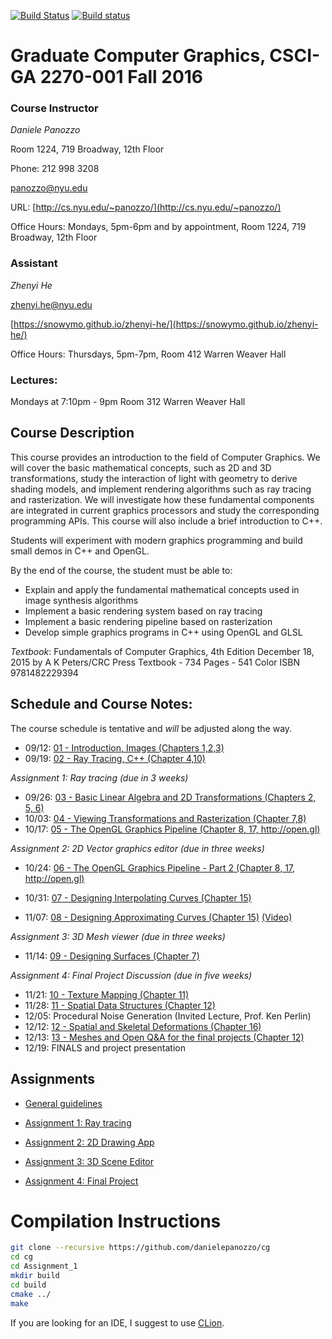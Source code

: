 [![Build Status](https://travis-ci.org/danielepanozzo/cg.svg?branch=master)](https://travis-ci.org/danielepanozzo/cg)
[![Build status](https://ci.appveyor.com/api/projects/status/3b1dti4xig8i3c4a?svg=true)](https://ci.appveyor.com/project/danielepanozzo/cg)

# Graduate Computer Graphics, CSCI-GA 2270-001 Fall 2016

### Course Instructor
*Daniele Panozzo*

Room 1224, 719 Broadway, 12th Floor

Phone: 212 998 3208

[panozzo@nyu.edu](mailto:panozzo@nyu.edu)

URL: [http://cs.nyu.edu/~panozzo/](http://cs.nyu.edu/~panozzo/)

Office Hours: Mondays, 5pm-6pm and by appointment, Room 1224, 719 Broadway, 12th Floor

### Assistant
*Zhenyi He*

[zhenyi.he@nyu.edu](mailto:zhenyi.he@nyu.edu)

[https://snowymo.github.io/zhenyi-he/](https://snowymo.github.io/zhenyi-he/)

Office Hours: Thursdays, 5pm-7pm, Room 412 Warren Weaver Hall

### Lectures:
Mondays at 7:10pm - 9pm
Room 312 Warren Weaver Hall

## Course Description

This course provides an introduction to the field of Computer Graphics. We will cover the basic mathematical concepts, such as 2D and 3D transformations, study the interaction of light with geometry to derive  shading models, and implement rendering algorithms such as ray tracing and rasterization. We will investigate how these fundamental components are integrated in current graphics processors and study the corresponding programming APIs. This course will also include a brief introduction to C++.

Students will experiment with modern graphics programming and build small demos in C++ and OpenGL.

By the end of the course, the student must be able to:

* Explain and apply the fundamental mathematical concepts used in  image synthesis algorithms
* Implement a basic rendering system based on ray tracing
* Implement a basic rendering pipeline based on rasterization
* Develop simple graphics programs in C++ using OpenGL and GLSL

*Textbook*:
Fundamentals of Computer Graphics, 4th Edition
December 18, 2015 by A K Peters/CRC Press
Textbook - 734 Pages - 541 Color
ISBN 9781482229394

## Schedule and Course Notes:

The course schedule is tentative and *will* be adjusted along the way.

* 09/12: [01 - Introduction, Images  (Chapters 1,2,3)](http://cs.nyu.edu/~panozzo/cg/01%20-%20Introduction,%20Images.pdf)
* 09/19: [02 - Ray Tracing, C++ (Chapter 4,10)](http://cs.nyu.edu/~panozzo/cg/02%20-%20Ray%20Tracing,%20C++.pdf)

*Assignment 1: Ray tracing (due in 3 weeks)*

* 09/26: [03 - Basic Linear Algebra and 2D Transformations (Chapters 2, 5, 6)](http://cs.nyu.edu/~panozzo/cg/03%20-%20Basic%20Linear%20Algebra%20and%202D%20Transformations.pdf)
* 10/03: [04 - Viewing Transformations and Rasterization (Chapter 7,8)](http://cs.nyu.edu/~panozzo/cg/04%20-%20Viewing%20Transformations,%20Rasterization.pdf)
* 10/17: [05 - The OpenGL Graphics Pipeline (Chapter 8, 17, http://open.gl)](http://cs.nyu.edu/~panozzo/cg/05%20-%20The%20OpenGL%20Graphics%20Pipeline.pdf)

*Assignment 2: 2D Vector graphics editor (due in three weeks)*

* 10/24: [06 - The OpenGL Graphics Pipeline - Part 2 (Chapter 8, 17, http://open.gl)](http://cs.nyu.edu/~panozzo/cg/06%20-%20The%20OpenGL%20Graphics%20Pipeline%20Part%202.pdf)

* 10/31: [07 - Designing Interpolating Curves (Chapter 15)](http://cs.nyu.edu/~panozzo/cg/07%20-%20Designing%20Interpolating%20Curves.pdf)
* 11/07: [08 - Designing Approximating Curves (Chapter 15)](http://cs.nyu.edu/~panozzo/cg/08%20-%20Designing%20Approximating%20Curves.pdf) [ (Video)  ](http://cs.nyu.edu/~panozzo/cg/08%20-%20Designing%20Approximating%20Curves.mov)

*Assignment 3: 3D Mesh viewer (due in three weeks)*

* 11/14: [09 - Designing Surfaces (Chapter 7)](http://cs.nyu.edu/~panozzo/cg/09%20-%20Designing%20Surfaces.pdf)

*Assignment 4: Final Project Discussion (due in five weeks)*

* 11/21: [10 - Texture Mapping (Chapter 11)](http://cs.nyu.edu/~panozzo/cg/10%20-%20Texture%20Mapping.pdf)
* 11/28: [11 - Spatial Data Structures (Chapter 12)](http://cs.nyu.edu/~panozzo/cg/11%20-%20Spatial%20Data%20Structures.pdf)
* 12/05: Procedural Noise Generation (Invited Lecture, Prof. Ken Perlin)
* 12/12: [12 - Spatial and Skeletal Deformations (Chapter 16)](http://cs.nyu.edu/~panozzo//cg/12%20-%20Spatial%20and%20Skeletal%20Deformations.pdf)
* 12/13: [13 - Meshes and Open Q&A for the final projects (Chapter 12)](http://cs.nyu.edu/~panozzo//cg/13%20-%20Meshes.pdf)
* 12/19: FINALS and project presentation

## Assignments

* [General guidelines](http://cs.nyu.edu/~panozzo/cg/generalrules.pdf)

* [Assignment 1: Ray tracing](http://cs.nyu.edu/~panozzo/cg/ex1.pdf)

* [Assignment 2: 2D Drawing App](http://cs.nyu.edu/~panozzo/cg/ex2.pdf)

* [Assignment 3: 3D Scene Editor](http://cs.nyu.edu/~panozzo/cg/ex3.pdf)

* [Assignment 4: Final Project](http://cs.nyu.edu/~panozzo/cg/ex4.pdf)

# Compilation Instructions

```bash
git clone --recursive https://github.com/danielepanozzo/cg
cd cg
cd Assignment_1
mkdir build
cd build
cmake ../
make
```

If you are looking for an IDE, I suggest to use [CLion](https://www.jetbrains.com/clion/).
